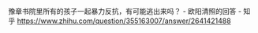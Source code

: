 豫章书院里所有的孩子一起暴力反抗，有可能逃出来吗？ - 欧阳清照的回答 - 知乎
https://www.zhihu.com/question/355163007/answer/2641421488

